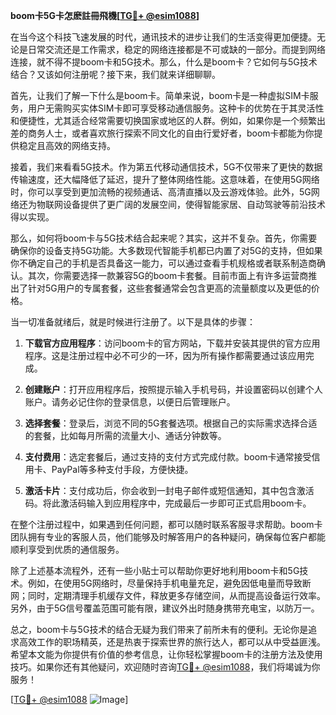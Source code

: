 **boom卡5G卡怎麽註冊飛機[[TG💪+ @esim1088](https://t.me/s/esim1088)]**

在当今这个科技飞速发展的时代，通讯技术的进步让我们的生活变得更加便捷。无论是日常交流还是工作需求，稳定的网络连接都是不可或缺的一部分。而提到网络连接，就不得不提boom卡和5G技术。那么，什么是boom卡？它如何与5G技术结合？又该如何注册呢？接下来，我们就来详细聊聊。

首先，让我们了解一下什么是boom卡。简单来说，boom卡是一种虚拟SIM卡服务，用户无需购买实体SIM卡即可享受移动通信服务。这种卡的优势在于其灵活性和便捷性，尤其适合经常需要切换国家或地区的人群。例如，如果你是一个频繁出差的商务人士，或者喜欢旅行探索不同文化的自由行爱好者，boom卡都能为你提供稳定且高效的网络支持。

接着，我们来看看5G技术。作为第五代移动通信技术，5G不仅带来了更快的数据传输速度，还大幅降低了延迟，提升了整体网络性能。这意味着，在使用5G网络时，你可以享受到更加流畅的视频通话、高清直播以及云游戏体验。此外，5G网络还为物联网设备提供了更广阔的发展空间，使得智能家居、自动驾驶等前沿技术得以实现。

那么，如何将boom卡与5G技术结合起来呢？其实，这并不复杂。首先，你需要确保你的设备支持5G功能。大多数现代智能手机都已内置了对5G的支持，但如果你不确定自己的手机是否具备这一能力，可以通过查看手机规格或者联系制造商确认。其次，你需要选择一款兼容5G的boom卡套餐。目前市面上有许多运营商推出了针对5G用户的专属套餐，这些套餐通常会包含更高的流量额度以及更低的价格。

当一切准备就绪后，就是时候进行注册了。以下是具体的步骤：

1. **下载官方应用程序**：访问boom卡的官方网站，下载并安装其提供的官方应用程序。这是注册过程中必不可少的一环，因为所有操作都需要通过该应用完成。
   
2. **创建账户**：打开应用程序后，按照提示输入手机号码，并设置密码以创建个人账户。请务必记住你的登录信息，以便日后管理账户。

3. **选择套餐**：登录后，浏览不同的5G套餐选项。根据自己的实际需求选择合适的套餐，比如每月所需的流量大小、通话分钟数等。

4. **支付费用**：选定套餐后，通过支持的支付方式完成付款。boom卡通常接受信用卡、PayPal等多种支付手段，方便快捷。

5. **激活卡片**：支付成功后，你会收到一封电子邮件或短信通知，其中包含激活码。将此激活码输入到应用程序中，完成最后一步即可正式启用boom卡。

在整个注册过程中，如果遇到任何问题，都可以随时联系客服寻求帮助。boom卡团队拥有专业的客服人员，他们能够及时解答用户的各种疑问，确保每位客户都能顺利享受到优质的通信服务。

除了上述基本流程外，还有一些小贴士可以帮助你更好地利用boom卡和5G技术。例如，在使用5G网络时，尽量保持手机电量充足，避免因低电量而导致断网；同时，定期清理手机缓存文件，释放更多存储空间，从而提高设备运行效率。另外，由于5G信号覆盖范围可能有限，建议外出时随身携带充电宝，以防万一。

总之，boom卡与5G技术的结合无疑为我们带来了前所未有的便利。无论你是追求高效工作的职场精英，还是热衷于探索世界的旅行达人，都可以从中受益匪浅。希望本文能为你提供有价值的参考信息，让你轻松掌握boom卡的注册方法及使用技巧。如果你还有其他疑问，欢迎随时咨询[TG💪+ @esim1088](https://t.me/s/esim1088)，我们将竭诚为你服务！

[[TG💪+ @esim1088](https://t.me/s/esim1088) ![Image](https://i.postimg.cc/4NQfJmqS/Snipaste-2025-05-13-00-14-12.png)]